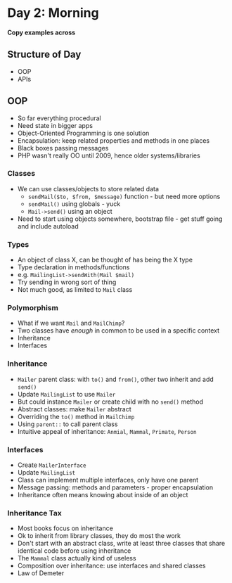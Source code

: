 # Day 2: Morning

**Copy examples across**

## Structure of Day

- OOP
- APIs

## OOP
- So far everything procedural
- Need state in bigger apps
- Object-Oriented Programming is one solution
- Encapsulation: keep related properties and methods in one places
- Black boxes passing messages
- PHP wasn't really OO until 2009, hence older systems/libraries

### Classes
- We can use classes/objects to store related data
    - `sendMail($to, $from, $message)` function - but need more options
    - `sendMail()` using globals - yuck
    - `Mail->send()` using an object
- Need to start using objects somewhere, bootstrap file - get stuff going and include autoload

### Types
- An object of class X, can be thought of has being the X type
- Type declaration in methods/functions
- e.g. `MailingList->sendWith(Mail $mail)`
- Try sending in wrong sort of thing
- Not much good, as limited to `Mail` class

### Polymorphism
- What if we want `Mail` and `MailChimp`?
- Two classes have *enough* in common to be used in a specific context
- Inheritance
- Interfaces

### Inheritance
- `Mailer` parent class: with `to()` and `from()`, other two inherit and add `send()`
- Update `MailingList` to use `Mailer`
- But could instance `Mailer` or create child with no `send()` method
- Abstract classes: make `Mailer` abstract
- Overriding the `to()` method in `MailChimp`
- Using `parent::` to call parent class
- Intuitive appeal of inheritance: `Anmial`, `Mammal`, `Primate`, `Person`

### Interfaces
- Create `MailerInterface`
- Update `MailingList`
- Class can implement multiple interfaces, only have one parent
- Message passing: methods and parameters - proper encapsulation
- Inheritance often means knowing about inside of an object


### Inheritance Tax
- Most books focus on inheritance
- Ok to inherit from library classes, they do most the work
- Don't start with an abstract class, write at least three classes that share identical code before using inheritance
- The `Mammal` class actually kind of useless
- Composition over inheritance: use interfaces and shared classes
- Law of Demeter
